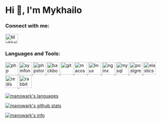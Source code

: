 <h1 align="left">Hi 👋, I'm Mykhailo</h1>

<!-- - 🔭 I’m currently working on [OroInc projects](https://oroinc.com) -->

<p align="left">
<h3 align="left">Connect with me:</h3>
<a href="https://linkedin.com/in/mykhailo-sulyma-0265ab60" target="blank">
    <img align="center" src="https://cdn.jsdelivr.net/npm/simple-icons@3.0.1/icons/linkedin.svg" alt="Mykhailo Sulyma" height="30" width="40"/></a>
</p>

<h3 align="left">Languages and Tools:</h3>
<p align="left">
    <a href="https://www.php.net/" target="_blank">
        <img src="https://www.vectorlogo.zone/logos/php/php-icon.svg" alt="php" width="40" height="40"/> </a>
    <a href="https://symfony.com/" target="_blank">
        <img src="https://www.vectorlogo.zone/logos/symfony/symfony-icon.svg" alt="symfony" width="40" height="40"/> </a>
    <a href="https://www.jetbrains.com/phpstorm/" target="_blank">
        <img src="https://www.vectorlogo.zone/logos/jetbrains/jetbrains-icon.svg" alt="phpstorm" width="40" height="40"/> </a>
    <a href="https://backbonejs.org/" target="_blank">
        <img src="https://www.vectorlogo.zone/logos/backbonejs/backbonejs-icon.svg" alt="backbonejs" width="40" height="40"/> </a>
    <a href="https://git-scm.com/" target="_blank">
        <img src="https://www.vectorlogo.zone/logos/git-scm/git-scm-icon.svg" alt="git" width="40" height="40"/> </a>
    <a href="https://www.apple.com/macos/" target="_blank">
        <img src="https://www.vectorlogo.zone/logos/apple/apple-icon.svg" alt="macos" width="40" height="40"/> </a>
    <a href="https://www.linux.org/" target="_blank">
        <img src="https://www.vectorlogo.zone/logos/linux/linux-icon.svg" alt="linux" width="40" height="40"/> </a>
    <a href="https://www.nginx.com/" target="_blank">
        <img src="https://www.vectorlogo.zone/logos/nginx/nginx-icon.svg" alt="nginx" width="40" height="40"/> </a>
    <a href="https://www.mysql.com/" target="_blank">
        <img src="https://www.vectorlogo.zone/logos/mysql/mysql-icon.svg" alt="mysql" width="40" height="40"/> </a>
    <a href="https://www.postgresql.org/" target="_blank">
        <img src="https://www.vectorlogo.zone/logos/postgresql/postgresql-icon.svg" alt="postgresql" width="40" height="40"/> </a>
    <a href="https://www.elastic.co/elasticsearch/" target="_blank">
        <img src="https://www.vectorlogo.zone/logos/elastic/elastic-icon.svg" alt="elasticsearch" width="40" height="40"/> </a>
    <a href="https://redis.io/" target="_blank">
        <img src="https://www.vectorlogo.zone/logos/redis/redis-icon.svg" alt="redis" width="40" height="40"/> </a>
    <a href="https://www.rabbitmq.com/" target="_blank">
        <img src="https://www.vectorlogo.zone/logos/rabbitmq/rabbitmq-icon.svg" alt="rabbitmq" width="40" height="40"/> </a>
</p>

[![manowark's languages](https://github-readme-stats.vercel.app/api/top-langs?username=manowark&show_icons=true&layout=compact)](https://github.com/manowark)

[![manowark's github stats](https://github-readme-stats.vercel.app/api?username=manowark&count_private=true&show_icons=true)](https://github.com/manowark)

[![manowark's info](https://github-readme-streak-stats.herokuapp.com/?user=manowark)](https://github.com/manowark)

<!--
**manowark/manowark** is a ✨ _special_ ✨ repository because its `README.md` (this file) appears on your GitHub profile.
-->
